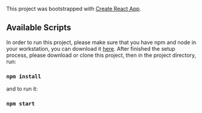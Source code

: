 This project was bootstrapped with [Create React App](https://github.com/facebook/create-react-app).

## Available Scripts
In order to run this project, please make sure that you have npm and node in your workstation, you can download it [here](https://nodejs.org/en/).
After finished the setup process, please download or clone this project, then in the project directory, run:
### `npm install`
and to run it:
### `npm start`


